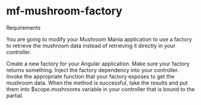 # mf-mushroom-factory

Requirements

You are going to modify your Mushroom Mania application to use a factory to retrieve the mushroom data instead of retrieving it directly in your controller.

Create a new factory for your Angular application. Make sure your factory returns something.
Inject the factory dependency into your controller.
Invoke the appropriate function that your factory exposes to get the mushroom data.
When the method is successful, take the results and put them into $scope.mushrooms variable in your controller that is bound to the partial.